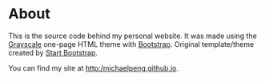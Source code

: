 About
=====

This is the source code behind my personal website. It was made using the [Grayscale](http://startbootstrap.com/template-overviews/grayscale/) one-page HTML theme with [Bootstrap](http://getbootstrap.com/). Original template/theme created by [Start Bootstrap](http://startbootstrap.com/).

You can find my site at [http:/michaelpeng.github.io](http:/michaelpeng.github.io).